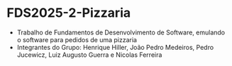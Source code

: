 # FDS2025-2-Pizzaria
- Trabalho de Fundamentos de Desenvolvimento de Software, emulando o software para pedidos de uma pizzaria
- Integrantes do Grupo: Henrique Hiller, João Pedro Medeiros, Pedro Jucewicz, Luiz Augusto Guerra e Nicolas Ferreira

